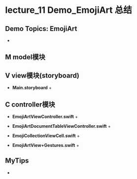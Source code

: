 # lecture_11 Demo_EmojiArt 总结
## Demo Topics: EmojiArt
- 

## M model模块

## V view模块(storyboard)
- **Main.storyboard**
    + 

## C controller模块
- **EmojiArtViewController.swift**
    + 

- **EmojiArtDocumentTableViewController.swift**
    + 

- **EmojiCollectionViewCell.swift**
    + 

- **EmojiArtView+Gestures.swift**
    + 

## MyTips
- 